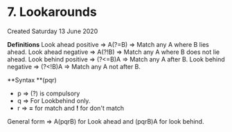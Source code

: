 # 7. Lookarounds
Created Saturday 13 June 2020

**Definitions**
Look ahead positive ⇒ A(?=B) ⇒ Match any A where B lies ahead.
Look ahead negative ⇒ A(?!B) ⇒ Match any A where B does not lie ahead.
Look behind positive ⇒ (?<=B)A ⇒ Match any A after B.
Look behind negative ⇒ (?<!B)A ⇒ Match any A not after B.

**Syntax **(pqr)

* p ⇒ (?) is compulsory
* q ⇒ For Lookbehind only.
* r ⇒ **=** for match and **!** for don't match


General form ⇒ A(pqrB) for Look ahead and (pqrB)A for look behind.

